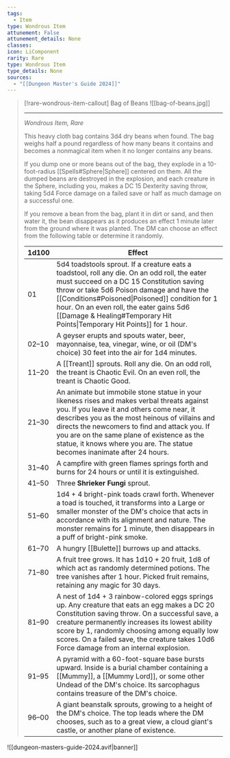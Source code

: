 ```yaml
---
tags:
  - Item
type: Wondrous Item
attunement: False
attunement_details: None
classes:
icon: LiComponent
rarity: Rare
type: Wondrous Item
type_details: None
sources: 
  - "[[Dungeon Master's Guide 2024]]"
---
```

>[!rare-wondrous-item-callout] Bag of Beans
>![[bag-of-beans.jpg]]
>
>- - -
>_Wondrous Item, Rare_
>
>This heavy cloth bag contains 3d4 dry beans when found. The bag weighs half a pound regardless of how many beans it contains and becomes a nonmagical item when it no longer contains any beans.
>
>If you dump one or more beans out of the bag, they explode in a 10-foot-radius [[Spells#Sphere\|Sphere]] centered on them. All the dumped beans are destroyed in the explosion, and each creature in the Sphere, including you, makes a DC 15 Dexterity saving throw, taking 5d4 Force damage on a failed save or half as much damage on a successful one.
>
>If you remove a bean from the bag, plant it in dirt or sand, and then water it, the bean disappears as it produces an effect 1 minute later from the ground where it was planted. The DM can choose an effect from the following table or determine it randomly.
>
>|1d100|Effect|
>|---|---|
>|01|5d4 toadstools sprout. If a creature eats a toadstool, roll any die. On an odd roll, the eater must succeed on a DC 15 Constitution saving throw or take 5d6 Poison damage and have the [[Conditions#Poisoned\|Poisoned]] condition for 1 hour. On an even roll, the eater gains 5d6 [[Damage & Healing#Temporary Hit Points\|Temporary Hit Points]] for 1 hour.|
>|02–10|A geyser erupts and spouts water, beer, mayonnaise, tea, vinegar, wine, or oil (DM's choice) 30 feet into the air for 1d4 minutes.|
>|11–20|A [[Treant]] sprouts. Roll any die. On an odd roll, the treant is Chaotic Evil. On an even roll, the treant is Chaotic Good.|
>|21–30|An animate but immobile stone statue in your likeness rises and makes verbal threats against you. If you leave it and others come near, it describes you as the most heinous of villains and directs the newcomers to find and attack you. If you are on the same plane of existence as the statue, it knows where you are. The statue becomes inanimate after 24 hours.|
>|31–40|A campfire with green flames springs forth and burns for 24 hours or until it is extinguished.|
>|41–50|Three **Shrieker Fungi** sprout.|
>|51–60|1d4 + 4 bright-pink toads crawl forth. Whenever a toad is touched, it transforms into a Large or smaller monster of the DM's choice that acts in accordance with its alignment and nature. The monster remains for 1 minute, then disappears in a puff of bright-pink smoke.|
>|61–70|A hungry [[Bulette]] burrows up and attacks.|
>|71–80|A fruit tree grows. It has 1d10 + 20 fruit, 1d8 of which act as randomly determined potions. The tree vanishes after 1 hour. Picked fruit remains, retaining any magic for 30 days.|
>|81–90|A nest of 1d4 + 3 rainbow-colored eggs springs up. Any creature that eats an egg makes a DC 20 Constitution saving throw. On a successful save, a creature permanently increases its lowest ability score by 1, randomly choosing among equally low scores. On a failed save, the creature takes 10d6 Force damage from an internal explosion.|
>|91–95|A pyramid with a 60-foot-square base bursts upward. Inside is a burial chamber containing a [[Mummy]], a [[Mummy Lord]], or some other Undead of the DM's choice. Its sarcophagus contains treasure of the DM's choice.|
>|96–00|A giant beanstalk sprouts, growing to a height of the DM's choice. The top leads where the DM chooses, such as to a great view, a cloud giant's castle, or another plane of existence.|


![[dungeon-masters-guide-2024.avif|banner]]